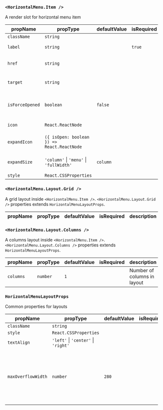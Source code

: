 ### `<HorizontalMenu.Item />`

A render slot for horizontal menu item

| propName          | propType                   | defaultValue | isRequired | description |
| ----------------- | -------------------------- | ------------ | ---------- | ----------- | 
| `className`       | `string`                   |              |            | |
| `label`           | `string`                   |              | `true`     | label for link |
| `href`            | `string`                   |              |            | `href` attribute for link |
| `target`          | `string`                   |              |            | `target` attribute for link |
| `isForceOpened`   | `boolean`                  | `false`      |            | Force open submenu of menu item |
| `icon`            | `React.ReactNode`          |              |            | Icon before title |
| `expandIcon`      | `({ isOpen: boolean }) => React.ReactNode` |      |            | Expand icon after label |
| `expandSize`      | `'column'` &#124; `'menu'` &#124; `'fullWidth'` | `column`     |            | Size of expanded submenu |
| `style`           | `React.CSSProperties`      |              |            | |


### `<HorizontalMenu.Layout.Grid />`

A grid layout inside `<HorizontalMenu.Item />`. `<HorizontalMenu.Layout.Grid />` properties extends `HorizontalMenuLayoutProps`.

| propName          | propType                   | defaultValue | isRequired | description |
| ----------------- | -------------------------- | ------------ | ---------- | ----------- | 

### `<HorizontalMenu.Layout.Columns />`

A columns layout inside `<HorizontalMenu.Item />`. `<HorizontalMenu.Layout.Columns />` properties extends `HorizontalMenuLayoutProps`.

| propName          | propType                   | defaultValue | isRequired | description |
| ----------------- | -------------------------- | ------------ | ---------- | ----------- | 
| `columns`         | `number`                   | `1`          |            | Number of columns in layout |

### `HorizontalMenuLayoutProps`

Common properties for layouts

| propName          | propType                   | defaultValue | isRequired | description |
| ----------------- | -------------------------- | ------------ | ---------- | ----------- | 
| `className`       | `string`                   |              |            | |
| `style`           | `React.CSSProperties`      |              |            | |
| `textAlign`       | `'left'` &#124; `'center'` &#124; `'right'` |              |            | |
| `maxOverflowWidth` | `number`                  | `280`        |              | Maximum content width of submenu that can be overflowed right or left if `<HorizontalMenu.Item />` is not enough to place it fully below itself. |